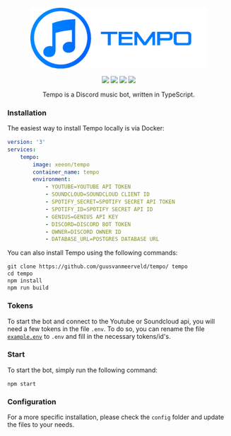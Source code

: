 <p align="center"><img src="src/img/logo-banner.png" width="400"></p>

<p align="center">
<img src="https://img.shields.io/website-up-down-green-red/https/tempo.g-vm.nl.svg">
<img src="https://img.shields.io/github/license/Guusvanmeerveld/Tempo-TS.svg">
<img src="https://travis-ci.org/Guusvanmeerveld/Tempo-TS.png?branch=master">
<img src="https://img.shields.io/discord/748833935886254171.svg?label=&logo=discord&logoColor=ffffff&color=7389D8&labelColor=6A7EC2">
</p>
<p align="center">Tempo is a Discord music bot, written in TypeScript.</p>

### Installation

The easiest way to install Tempo locally is via Docker:
```yml
version: '3'
services:
    tempo:
        image: xeeon/tempo
        container_name: tempo
        environment:
            - YOUTUBE=YOUTUBE API TOKEN
            - SOUNDCLOUD=SOUNDCLOUD CLIENT ID
            - SPOTIFY_SECRET=SPOTIFY SECRET API TOKEN
            - SPOTIFY_ID=SPOTIFY SECRET API ID
            - GENIUS=GENIUS API KEY
            - DISCORD=DISCORD BOT TOKEN
            - OWNER=DISCORD OWNER ID
            - DATABASE_URL=POSTGRES DATABASE URL
```
You can also install Tempo using the following commands:
```
git clone https://github.com/guusvanmeerveld/tempo/ tempo
cd tempo
npm install
npm run build
```

### Tokens

To start the bot and connect to the Youtube or Soundcloud api, you will need a few tokens in the file `.env`. To do so, you can rename the file [`example.env`](example.env) to `.env` and fill in the necessary tokens/id's.

### Start

To start the bot, simply run the following command:

```
npm start
```

### Configuration

For a more specific installation, please check the `config` folder and update the files to your needs.
